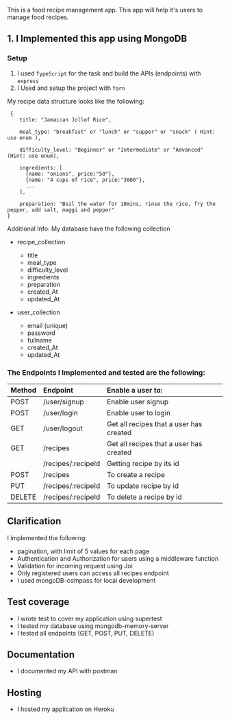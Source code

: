 This is a food recipe management app. This app will help it's users to manage food recipes.

## 1. I Implemented this app using MongoDB

### Setup

1. I used `TypeScript` for the task and build the APIs (endpoints) with `express`
2. I Used and setup the project with `Yarn`

My recipe data structure looks like the following:

```
 {
    title: "Jamaican Jollof Rice",

    meal_type: "breakfast" or "lunch" or "supper" or "snack" ( Hint: use enum ),

    difficulty_level: "Beginner" or "Intermediate" or "Advanced" (Hint: use enum),

    ingredients: [
      {name: "onions", price:"50"},
      {name: "4 cups of rice", price:"3000"},
      ...
    ],

    preparation: "Boil the water for 10mins, rinse the rice, fry the pepper, add salt, maggi and pepper"
}
```

Additional Info:
My database have the following collection

- recipe_collection

  - title
  - meal_type
  - difficulty_level
  - ingredients
  - preparation
  - created_At
  - updated_At

- user_collection
  - email (unique)
  - password
  - fullname
  - created_At
  - updated_At

### The Endpoints I Implemented and tested are the following:

| Method | Endpoint           | Enable a user to:                       |
| :----- | :----------------- | :-------------------------------------- |
| POST   | /user/signup       | Enable user signup                      |
| POST   | /user/login        | Enable user to login                    |
| GET    | /user/logout       | Get all recipes that a user has created |
| GET    | /recipes           | Get all recipes that a user has created |
|        | /recipes/:recipeId | Getting recipe by its id                |
| POST   | /recipes           | To create a recipe                      |
| PUT    | /recipes/:recipeId | To update recipe by id                  |
| DELETE | /recipes/:recipeId | To delete a recipe by id                |

## Clarification
I implemented the following:

-  pagination, with limit of 5 values for each page
-  Authentication and Authorization for users using a middleware function
-  Validation for incoming request using Joi
- Only registered users can access all recipes endpoint
- I used mongoDB-compass for local development

## Test coverage 

- I wrote test to cover my application using supertest
- I tested my database using mongodb-memory-server
- I tested all endpoints (GET, POST, PUT, DELETE)

## Documentation

- I documented my API with postman

## Hosting

- I hosted my application on Heroku
